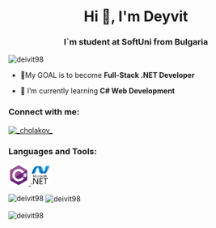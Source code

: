 <h1 align="center">Hi 👋, I'm Deyvit</h1>
<h3 align="center">I`m student at SoftUni from Bulgaria</h3>

<p align="left"> <img src="https://komarev.com/ghpvc/?username=deivit98&label=Profile%20views&color=0e75b6&style=flat" alt="deivit98" /> </p>

- 🔭My GOAL is to become **Full-Stack .NET Developer**

- 🌱 I’m currently learning **C# Web Development**

<h3 align="left">Connect with me:</h3>
<p align="left">
<a href="https://instagram.com/_cholakov_" target="blank"><img align="center" src="https://raw.githubusercontent.com/rahuldkjain/github-profile-readme-generator/master/src/images/icons/Social/instagram.svg" alt="_cholakov_" height="30" width="40" /></a>
</p>

<h3 align="left">Languages and Tools:</h3>
<p align="left"> <a href="https://www.w3schools.com/cs/" target="_blank" rel="noreferrer"> <img src="https://raw.githubusercontent.com/devicons/devicon/master/icons/csharp/csharp-original.svg" alt="csharp" width="40" height="40"/> </a> <a href="https://dotnet.microsoft.com/" target="_blank" rel="noreferrer"> <img src="https://raw.githubusercontent.com/devicons/devicon/master/icons/dot-net/dot-net-original-wordmark.svg" alt="dotnet" width="40" height="40"/> </a> </p>

<p><img align="left" src="https://github-readme-stats.vercel.app/api/top-langs?username=deivit98&show_icons=true&locale=en&layout=compact" alt="deivit98" /></p>

<p>&nbsp;<img align="center" src="https://github-readme-stats.vercel.app/api?username=deivit98&show_icons=true&locale=en" alt="deivit98" /></p>

<p><img align="center" src="https://github-readme-streak-stats.herokuapp.com/?user=deivit98&" alt="deivit98" /></p>


